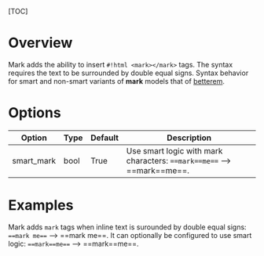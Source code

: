 [TOC]
# Overview
Mark adds the ability to insert `#!html <mark></mark>` tags.  The syntax requires the text to be surrounded by double equal signs.  Syntax behavior for smart and non-smart variants of **mark** models that of [betterem](Extensions/BetterEm.html#differences).

# Options

| Option    | Type | Default | Description |
|-----------|------|---------|-------------|
| smart_mark | bool | True | Use smart logic with mark characters: `==mark==me==` --> ==mark==me==. |

# Examples
Mark adds `mark` tags when inline text is surounded by double equal signs: `==mark me==` --> ==mark me==.  It can optionally be configured to use smart logic: `==mark==me==` --> ==mark==me==.
